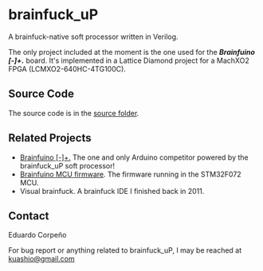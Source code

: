 # brainfuck_uP

A brainfuck-native soft processor written in Verilog.

The only project included at the moment is the one used for the ***Brainfuino [-]+.*** board. It's implemented in a Lattice Diamond project for a MachXO2 FPGA (LCMXO2-640HC-4TG100C). 

## Source Code

The source code is in the [source folder](./Brainfuino/brainfuck_uP/source/).

## Related Projects

- [Brainfuino [-]+.](https://github.com/kuashio/bf) The one and only Arduino competitor powered by the brainfuck_uP soft processor!
- [Brainfuino MCU firmware](https://github.com/kuashio/brainfuino-firmware). The firmware running in the STM32F072 MCU.
- Visual brainfuck. A brainfuck IDE I finished back in 2011.


## Contact

Eduardo Corpeño

For bug report or anything related to brainfuck_uP, I may be reached at kuashio@gmail.com 

